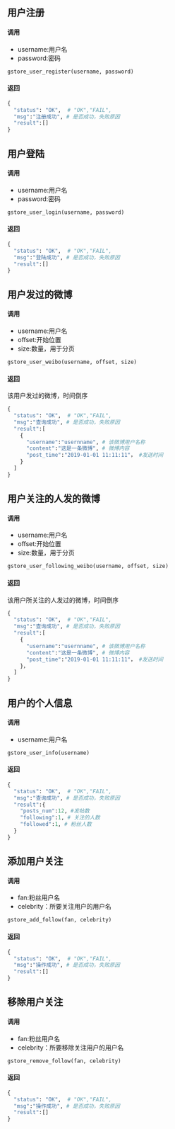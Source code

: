 ## 用户注册
#### 调用
* username:用户名
* password:密码
```
gstore_user_register(username, password)
```
#### 返回
```python
{
  "status": "OK",  # "OK","FAIL",
  "msg":"注册成功", # 是否成功，失败原因
  "result":[]
}
```
## 用户登陆
#### 调用
* username:用户名
* password:密码
```
gstore_user_login(username, password)
```
#### 返回
```python
{
  "status": "OK",  # "OK","FAIL",
  "msg":"登陆成功", # 是否成功，失败原因
  "result":[]
}
```

## 用户发过的微博
#### 调用
* username:用户名
* offset:开始位置
* size:数量，用于分页
```
gstore_user_weibo(username, offset, size)
```
#### 返回
该用户发过的微博，时间倒序
```python
{
  "status": "OK",  # "OK","FAIL",
  "msg":"查询成功", # 是否成功，失败原因
  "result":[
    {
      "username":"usernname", # 该微博用户名称
      "content":"这是一条微博", # 微博内容
      "post_time":"2019-01-01 11:11:11"， #发送时间
    }
  ]
}
```

## 用户关注的人发的微博
#### 调用
* username:用户名
* offset:开始位置
* size:数量，用于分页
```
gstore_user_following_weibo(username, offset, size)
```
#### 返回
该用户所关注的人发过的微博，时间倒序
```python
{
  "status": "OK",  # "OK","FAIL",
  "msg":"查询成功", # 是否成功，失败原因
  "result":[
    {
      "username":"usernname", # 该微博用户名称
      "content":"这是一条微博", # 微博内容
      "post_time":"2019-01-01 11:11:11"， #发送时间
    }，
  ]
}
```

## 用户的个人信息
#### 调用
* username:用户名
```
gstore_user_info(username)
```
#### 返回
```python
{
  "status": "OK",  # "OK","FAIL",
  "msg":"查询成功", # 是否成功，失败原因
  "result":{
    "posts_num":12, #发帖数
    "following":1, # 关注的人数
    "followed":1, # 粉丝人数
  }
}
```

## 添加用户关注
#### 调用
* fan:粉丝用户名
* celebrity：所要关注用户的用户名
```
gstore_add_follow(fan, celebrity)
```
#### 返回
```python
{
  "status": "OK",  # "OK","FAIL",
  "msg":"操作成功", # 是否成功，失败原因
  "result":[]
}
```

## 移除用户关注
#### 调用
* fan:粉丝用户名
* celebrity：所要移除关注用户的用户名
```
gstore_remove_follow(fan, celebrity)
```
#### 返回
```python
{
  "status": "OK",  # "OK","FAIL",
  "msg":"操作成功", # 是否成功，失败原因
  "result":[]
}
```

